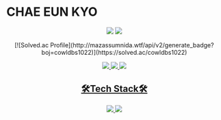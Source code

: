 # CHAE EUN KYO

<div align = " center ">
  <img src="https://github-readme-stats.vercel.app/api?username=C0ribo&show_icons=true&theme=buefy">
  <img src="https://github-readme-stats.vercel.app/api/top-langs/?username=C0ribo&layout=compact&theme=buefy">
</div>

<p align = "center">
  [![Solved.ac
Profile](http://mazassumnida.wtf/api/v2/generate_badge?boj=cowldbs1022)](https://solved.ac/cowldbs1022)
</p>

<!-- gmail, twitter, blog icons -->
<p align="center">
  <a href="https://twitter.com/peachpeng25"><img src="https://img.shields.io/badge/Twitter-1DA1F2?style=flat-square&logo=Twitter&logoColor=white"/>
  <a href="mailto:dmsry1022@gmail.com"><img src="https://img.shields.io/badge/Gmail-EA4335?style=flat-square&logo=Gmail&logoColor=white"/>
  <a href="https://c0ribo-fedev-blog.netlify.app"><img src="https://img.shields.io/badge/Netlify-00C7B7?style=flat-square&logo=Netlify&logoColor=white"/>
</p>
  
<!-- stack icons  -->
<h2 align="center">🛠️Tech Stack🛠️</h2>

<p align="center">
  <img src="https://img.shields.io/badge/html5-E34F26?style=flat&logo=html5&logoColor=white">
  <img src="https://img.shields.io/badge/CSS-1572B6?style=flat&logo=css3&logoColor=white">
</p>
  
<br/>
    
<!-- GitHub-readme-stats  -->
<!-- (오류) -->
<!--   ![Anurag's github stats](https://github-readme-stats.vercel.app/api?username=C0ribo&show_icons=true&theme=buefy)
  ![Top Langs](https://github-readme-stats.vercel.app/api/top-langs/?username=C0ribo&layout=compact&theme=buefy) -->

